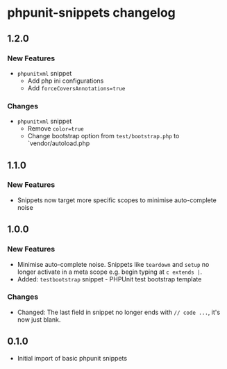 # phpunit-snippets changelog

## 1.2.0

### New Features

* `phpunitxml` snippet
    - Add php ini configurations
    - Add `forceCoversAnnotations=true`

### Changes

* `phpunitxml` snippet
    - Remove `color=true`
    - Change bootstrap option from `test/bootstrap.php` to `vendor/autoload.php

## 1.1.0

### New Features

* Snippets now target more specific scopes to minimise auto-complete noise

## 1.0.0

### New Features

* Minimise auto-complete noise. Snippets like `teardown` and `setup` no longer activate in a meta scope e.g. begin typing at `c extends |`. 
* Added: `testbootstrap` snippet - PHPUnit test bootstrap template

### Changes

* Changed: The last field in snippet no longer ends with `// code ...`, it's now just blank. 

## 0.1.0

* Initial import of basic phpunit snippets
